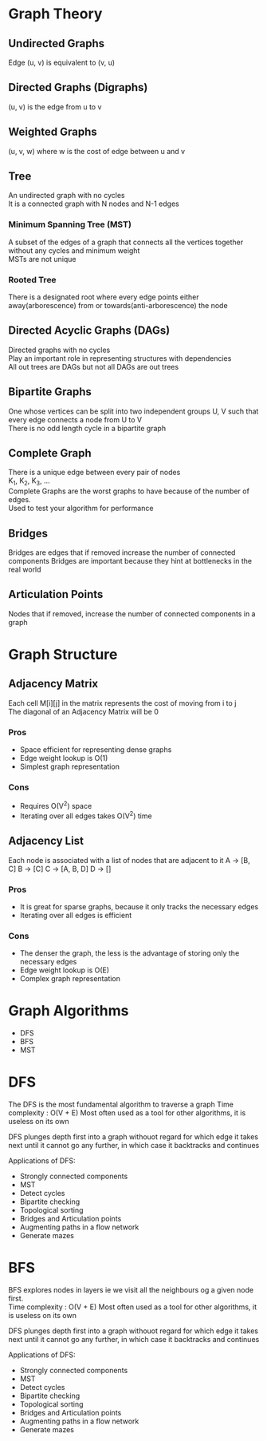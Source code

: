 # Graph Theory

## Undirected Graphs
Edge (u, v) is equivalent to (v, u)

## Directed Graphs (Digraphs)
(u, v) is the edge from u to v

## Weighted Graphs
(u, v, w) where w is the cost of edge between u and v

## Tree
An undirected graph with no cycles  
It is a connected graph with N nodes and N-1 edges

### Minimum Spanning Tree (MST)
A subset of the edges of a graph that connects all the vertices together 
without any cycles and minimum weight  
MSTs are not unique

### Rooted Tree
There is a designated root where every edge points either away(arborescence) 
from or towards(anti-arborescence) the node

## Directed Acyclic Graphs (DAGs)
Directed graphs with no cycles  
Play an important role in representing structures with dependencies  
All out trees are DAGs but not all DAGs are out trees

## Bipartite Graphs
One whose vertices can be split into two independent groups U, V such that
every edge connects a node from U to V  
There is no odd length cycle in a bipartite graph

## Complete Graph
There is a unique edge between every pair of nodes  
K<sub>1</sub>, K<sub>2</sub>, K<sub>3</sub>, ...  
Complete Graphs are the worst graphs to have because of the number of edges.  
Used to test your algorithm for performance

## Bridges
Bridges are edges that if removed increase the number of connected components
Bridges are important because they hint at bottlenecks in the real world    

## Articulation Points
Nodes that if removed, increase the number of connected components in a graph

# Graph Structure

## Adjacency Matrix
Each cell M[i][j] in the matrix represents the cost of moving from i to j  
The diagonal of an Adjacency Matrix will be 0  

### Pros
- Space efficient for representing dense graphs
- Edge weight lookup is O(1)
- Simplest graph representation

### Cons
- Requires O(V<sup>2</sup>) space
- Iterating over all edges takes O(V<sup>2</sup>) time

## Adjacency List
Each node is associated with a list of nodes that are adjacent to it
A -> [B, C]
B -> [C]
C -> [A, B, D]
D -> []

### Pros
- It is great for sparse graphs, because it only tracks the necessary edges
- Iterating over all edges is efficient

### Cons
- The denser the graph, the less is the advantage of storing only the necessary edges
- Edge weight lookup is O(E)
- Complex graph representation

# Graph Algorithms
- DFS
- BFS
- MST

# DFS
The DFS is the most fundamental algorithm to traverse a graph
Time complexity : O(V + E)
Most often used as a tool for other algorithms, it is useless on its own

DFS plunges depth first into a graph withouot regard for which edge it takes next
until it cannot go any further, in which case it backtracks and continues

Applications of DFS:
- Strongly connected components
- MST
- Detect cycles
- Bipartite checking
- Topological sorting
- Bridges and Articulation points
- Augmenting paths in a flow network
- Generate mazes

# BFS
BFS explores nodes in layers ie we visit all the neighbours og a given node first.  
Time complexity : O(V + E)
Most often used as a tool for other algorithms, it is useless on its own

DFS plunges depth first into a graph withouot regard for which edge it takes next
until it cannot go any further, in which case it backtracks and continues

Applications of DFS:
- Strongly connected components
- MST
- Detect cycles
- Bipartite checking
- Topological sorting
- Bridges and Articulation points
- Augmenting paths in a flow network
- Generate mazes